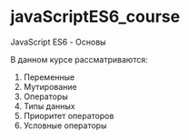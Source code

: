 # javaScriptES6_course
JavaScript ES6 - Основы

В данном курсе рассматриваются:
1. Переменные
2. Мутирование
3. Операторы
4. Типы данных
5. Приоритет операторов
6. Условные операторы
